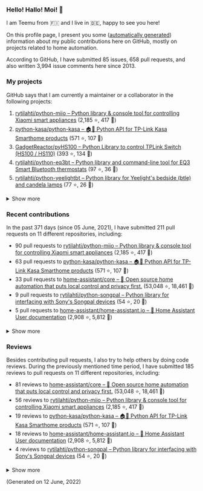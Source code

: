 
<!-- {'rateLimit': {'cost': 1, 'remaining': 4992, 'resetAt': '2022-06-12T04:08:33Z'}, 'user': {'twitterUsername': None, 'createdAt': '2013-02-26T14:57:51Z', 'commitComments': {'totalCount': 32}, 'issueComments': {'totalCount': 3994}, 'issues': {'totalCount': 85}, 'pullRequests': {'totalCount': 658}, 'contributionsCollection': {'totalCommitContributions': 250, 'totalIssueContributions': 19, 'totalPullRequestContributions': 211, 'totalPullRequestReviewContributions': 185, 'totalRepositoriesWithContributedCommits': 11, 'totalRepositoriesWithContributedPullRequestReviews': 9, 'totalRepositoriesWithContributedPullRequests': 11, 'startedAt': '2021-06-05T22:00:00Z', 'endedAt': '2022-06-12T21:59:59Z', 'totalRepositoriesWithContributedIssues': 4, 'repositoryContributions': {'totalCount': 3}, 'pullRequestContributions': {'totalCount': 211}, 'pullRequestContributionsByRepository': [{'contributions': {'totalCount': 90}, 'repository': {'nameWithOwner': 'rytilahti/python-miio', 'url': 'https://github.com/rytilahti/python-miio', 'stargazerCount': 2185, 'description': 'Python library & console tool for controlling Xiaomi smart appliances', 'forkCount': 417}}, {'contributions': {'totalCount': 63}, 'repository': {'nameWithOwner': 'python-kasa/python-kasa', 'url': 'https://github.com/python-kasa/python-kasa', 'stargazerCount': 571, 'description': '🏠🤖 Python API for TP-Link Kasa Smarthome products', 'forkCount': 107}}, {'contributions': {'totalCount': 33}, 'repository': {'nameWithOwner': 'home-assistant/core', 'url': 'https://github.com/home-assistant/core', 'stargazerCount': 53048, 'description': ':house_with_garden: Open source home automation that puts local control and privacy first.', 'forkCount': 18461}}, {'contributions': {'totalCount': 9}, 'repository': {'nameWithOwner': 'rytilahti/python-songpal', 'url': 'https://github.com/rytilahti/python-songpal', 'stargazerCount': 54, 'description': "Python library for interfacing with Sony's Songpal devices", 'forkCount': 20}}, {'contributions': {'totalCount': 5}, 'repository': {'nameWithOwner': 'home-assistant/home-assistant.io', 'url': 'https://github.com/home-assistant/home-assistant.io', 'stargazerCount': 2908, 'description': ':blue_book: Home Assistant User documentation', 'forkCount': 5812}}, {'contributions': {'totalCount': 3}, 'repository': {'nameWithOwner': 'SoCo/SoCo', 'url': 'https://github.com/SoCo/SoCo', 'stargazerCount': 1318, 'description': 'SoCo (Sonos Controller) is a Python project that allows you to programmatically control Sonos speakers.', 'forkCount': 221}}, {'contributions': {'totalCount': 3}, 'repository': {'nameWithOwner': 'rytilahti/homeassistant-upnp-availability', 'url': 'https://github.com/rytilahti/homeassistant-upnp-availability', 'stargazerCount': 10, 'description': 'UPnP Availability sensor for Home Assistant', 'forkCount': 5}}, {'contributions': {'totalCount': 2}, 'repository': {'nameWithOwner': 'rytilahti/python-eq3bt', 'url': 'https://github.com/rytilahti/python-eq3bt', 'stargazerCount': 97, 'description': 'Python library and command-line tool for EQ3 Smart Bluetooth thermostats', 'forkCount': 36}}, {'contributions': {'totalCount': 1}, 'repository': {'nameWithOwner': 'home-assistant/frontend', 'url': 'https://github.com/home-assistant/frontend', 'stargazerCount': 2400, 'description': ':lollipop: Frontend for Home Assistant', 'forkCount': 1648}}, {'contributions': {'totalCount': 1}, 'repository': {'nameWithOwner': 'home-assistant/developers.home-assistant', 'url': 'https://github.com/home-assistant/developers.home-assistant', 'stargazerCount': 152, 'description': 'Developers website for Home Assistant.', 'forkCount': 543}}, {'contributions': {'totalCount': 1}, 'repository': {'nameWithOwner': 'StevenLooman/async_upnp_client', 'url': 'https://github.com/StevenLooman/async_upnp_client', 'stargazerCount': 34, 'description': 'Async UPnP Client for Python', 'forkCount': 27}}], 'issueContributions': {'totalCount': 19}, 'pullRequestReviewContributionsByRepository': [{'contributions': {'totalCount': 81}, 'repository': {'description': ':house_with_garden: Open source home automation that puts local control and privacy first.', 'nameWithOwner': 'home-assistant/core', 'url': 'https://github.com/home-assistant/core', 'stargazerCount': 53048, 'forkCount': 18461}}, {'contributions': {'totalCount': 56}, 'repository': {'description': 'Python library & console tool for controlling Xiaomi smart appliances', 'nameWithOwner': 'rytilahti/python-miio', 'url': 'https://github.com/rytilahti/python-miio', 'stargazerCount': 2185, 'forkCount': 417}}, {'contributions': {'totalCount': 19}, 'repository': {'description': '🏠🤖 Python API for TP-Link Kasa Smarthome products', 'nameWithOwner': 'python-kasa/python-kasa', 'url': 'https://github.com/python-kasa/python-kasa', 'stargazerCount': 571, 'forkCount': 107}}, {'contributions': {'totalCount': 18}, 'repository': {'description': ':blue_book: Home Assistant User documentation', 'nameWithOwner': 'home-assistant/home-assistant.io', 'url': 'https://github.com/home-assistant/home-assistant.io', 'stargazerCount': 2908, 'forkCount': 5812}}, {'contributions': {'totalCount': 4}, 'repository': {'description': "Python library for interfacing with Sony's Songpal devices", 'nameWithOwner': 'rytilahti/python-songpal', 'url': 'https://github.com/rytilahti/python-songpal', 'stargazerCount': 54, 'forkCount': 20}}, {'contributions': {'totalCount': 3}, 'repository': {'description': 'Python library and command-line tool for EQ3 Smart Bluetooth thermostats', 'nameWithOwner': 'rytilahti/python-eq3bt', 'url': 'https://github.com/rytilahti/python-eq3bt', 'stargazerCount': 97, 'forkCount': 36}}, {'contributions': {'totalCount': 2}, 'repository': {'description': 'Developers website for Home Assistant.', 'nameWithOwner': 'home-assistant/developers.home-assistant', 'url': 'https://github.com/home-assistant/developers.home-assistant', 'stargazerCount': 152, 'forkCount': 543}}, {'contributions': {'totalCount': 1}, 'repository': {'description': 'UPnP Availability sensor for Home Assistant', 'nameWithOwner': 'rytilahti/homeassistant-upnp-availability', 'url': 'https://github.com/rytilahti/homeassistant-upnp-availability', 'stargazerCount': 10, 'forkCount': 5}}, {'contributions': {'totalCount': 1}, 'repository': {'description': 'SoCo (Sonos Controller) is a Python project that allows you to programmatically control Sonos speakers.', 'nameWithOwner': 'SoCo/SoCo', 'url': 'https://github.com/SoCo/SoCo', 'stargazerCount': 1318, 'forkCount': 221}}]}, 'followers': {'totalCount': 170}, 'repositories': {'nodes': [{'description': 'Python library & console tool for controlling Xiaomi smart appliances', 'stargazerCount': 2185, 'name': 'python-miio', 'nameWithOwner': 'rytilahti/python-miio', 'forkCount': 417, 'url': 'https://github.com/rytilahti/python-miio'}, {'description': '🏠🤖 Python API for TP-Link Kasa Smarthome products', 'stargazerCount': 571, 'name': 'python-kasa', 'nameWithOwner': 'python-kasa/python-kasa', 'forkCount': 107, 'url': 'https://github.com/python-kasa/python-kasa'}, {'description': 'Python Library to control TPLink Switch (HS100 / HS110)', 'stargazerCount': 393, 'name': 'pyHS100', 'nameWithOwner': 'GadgetReactor/pyHS100', 'forkCount': 134, 'url': 'https://github.com/GadgetReactor/pyHS100'}, {'description': 'Python library and command-line tool for EQ3 Smart Bluetooth thermostats', 'stargazerCount': 97, 'name': 'python-eq3bt', 'nameWithOwner': 'rytilahti/python-eq3bt', 'forkCount': 36, 'url': 'https://github.com/rytilahti/python-eq3bt'}, {'description': "Python library for Yeelight's bedside (btle) and candela lamps", 'stargazerCount': 77, 'name': 'python-yeelightbt', 'nameWithOwner': 'rytilahti/python-yeelightbt', 'forkCount': 26, 'url': 'https://github.com/rytilahti/python-yeelightbt'}, {'description': "Python library for interfacing with Sony's Songpal devices", 'stargazerCount': 54, 'name': 'python-songpal', 'nameWithOwner': 'rytilahti/python-songpal', 'forkCount': 20, 'url': 'https://github.com/rytilahti/python-songpal'}, {'description': 'Control your Home Assistant media players from your desktop using MPRIS', 'stargazerCount': 14, 'name': 'homeassistant-mpris-bridge', 'nameWithOwner': 'rytilahti/homeassistant-mpris-bridge', 'forkCount': 0, 'url': 'https://github.com/rytilahti/homeassistant-mpris-bridge'}, {'description': 'Python library for accessing ubus over JSON-RPC', 'stargazerCount': 14, 'name': 'python-ubus', 'nameWithOwner': 'rytilahti/python-ubus', 'forkCount': 10, 'url': 'https://github.com/rytilahti/python-ubus'}, {'description': 'UPnP Availability sensor for Home Assistant', 'stargazerCount': 10, 'name': 'homeassistant-upnp-availability', 'nameWithOwner': 'rytilahti/homeassistant-upnp-availability', 'forkCount': 5, 'url': 'https://github.com/rytilahti/homeassistant-upnp-availability'}, {'description': 'Everything you ever wanted to know about caching resolvers but were afraid to ask', 'stargazerCount': 5, 'name': 'ripe-hackathon-dns-caching', 'nameWithOwner': 'DNS-OARC/ripe-hackathon-dns-caching', 'forkCount': 2, 'url': 'https://github.com/DNS-OARC/ripe-hackathon-dns-caching'}, {'description': 'Python interface for intel_nuc_led kernel driver', 'stargazerCount': 2, 'name': 'python-nucled', 'nameWithOwner': 'rytilahti/python-nucled', 'forkCount': 1, 'url': 'https://github.com/rytilahti/python-nucled'}, {'description': None, 'stargazerCount': 0, 'name': 'rytilahti', 'nameWithOwner': 'rytilahti/rytilahti', 'forkCount': 0, 'url': 'https://github.com/rytilahti/rytilahti'}]}, 'organizations': {'nodes': [{'url': 'https://github.com/home-assistant', 'viewerIsAMember': True, 'name': 'Home Assistant'}, {'url': 'https://github.com/python-kasa', 'viewerIsAMember': True, 'name': 'python-kasa'}]}}} -->
### Hello! Hallo! Moi! 👋

I am Teemu from 🇫🇮 and I live in 🇩🇪, happy to see you here!

On this profile page, I present you some ([automatically generated](https://github.com/rytilahti/rytilahti)) information about my public contributions here on GitHub, 
mostly on projects related to home automation.

According to GitHub, I have submitted 85 issues, 658 pull requests,
and also written 3,994 issue comments here since 2013.


### My projects

GitHub says that I am currently a maintainer or a collaborator in the following projects:

1. [rytilahti/python-miio – Python library & console tool for controlling Xiaomi smart appliances](https://github.com/rytilahti/python-miio) (2,185 ⭐️, 417 🍴)
2. [python-kasa/python-kasa – 🏠🤖 Python API for TP-Link Kasa Smarthome products](https://github.com/python-kasa/python-kasa) (571 ⭐️, 107 🍴)
3. [GadgetReactor/pyHS100 – Python Library to control TPLink Switch (HS100 / HS110)](https://github.com/GadgetReactor/pyHS100) (393 ⭐️, 134 🍴)
4. [rytilahti/python-eq3bt – Python library and command-line tool for EQ3 Smart Bluetooth thermostats](https://github.com/rytilahti/python-eq3bt) (97 ⭐️, 36 🍴)
5. [rytilahti/python-yeelightbt – Python library for Yeelight's bedside (btle) and candela lamps](https://github.com/rytilahti/python-yeelightbt) (77 ⭐️, 26 🍴)

<details><summary>Show more</summary><p>

6. [rytilahti/python-songpal – Python library for interfacing with Sony's Songpal devices](https://github.com/rytilahti/python-songpal) (54 ⭐️, 20 🍴)
7. [rytilahti/homeassistant-mpris-bridge – Control your Home Assistant media players from your desktop using MPRIS](https://github.com/rytilahti/homeassistant-mpris-bridge) (14 ⭐️, 0 🍴)
8. [rytilahti/python-ubus – Python library for accessing ubus over JSON-RPC](https://github.com/rytilahti/python-ubus) (14 ⭐️, 10 🍴)
9. [rytilahti/homeassistant-upnp-availability – UPnP Availability sensor for Home Assistant](https://github.com/rytilahti/homeassistant-upnp-availability) (10 ⭐️, 5 🍴)
10. [DNS-OARC/ripe-hackathon-dns-caching – Everything you ever wanted to know about caching resolvers but were afraid to ask](https://github.com/DNS-OARC/ripe-hackathon-dns-caching) (5 ⭐️, 2 🍴)
11. [rytilahti/python-nucled – Python interface for intel_nuc_led kernel driver](https://github.com/rytilahti/python-nucled) (2 ⭐️, 1 🍴)
</p></details>

### Recent contributions

In the past 371 days (since 05 June, 2021), I have submitted 211 pull requests on 11 different repositories, including:
* 90 pull requests to [rytilahti/python-miio – Python library & console tool for controlling Xiaomi smart appliances](https://github.com/rytilahti/python-miio) (2,185 ⭐️, 417 🍴)
* 63 pull requests to [python-kasa/python-kasa – 🏠🤖 Python API for TP-Link Kasa Smarthome products](https://github.com/python-kasa/python-kasa) (571 ⭐️, 107 🍴)
* 33 pull requests to [home-assistant/core – :house_with_garden: Open source home automation that puts local control and privacy first.](https://github.com/home-assistant/core) (53,048 ⭐️, 18,461 🍴)
* 9 pull requests to [rytilahti/python-songpal – Python library for interfacing with Sony's Songpal devices](https://github.com/rytilahti/python-songpal) (54 ⭐️, 20 🍴)
* 5 pull requests to [home-assistant/home-assistant.io – :blue_book: Home Assistant User documentation](https://github.com/home-assistant/home-assistant.io) (2,908 ⭐️, 5,812 🍴)

<details><summary>Show more</summary><p>

* 3 pull requests to [SoCo/SoCo – SoCo (Sonos Controller) is a Python project that allows you to programmatically control Sonos speakers.](https://github.com/SoCo/SoCo) (1,318 ⭐️, 221 🍴)
* 3 pull requests to [rytilahti/homeassistant-upnp-availability – UPnP Availability sensor for Home Assistant](https://github.com/rytilahti/homeassistant-upnp-availability) (10 ⭐️, 5 🍴)
* 2 pull requests to [rytilahti/python-eq3bt – Python library and command-line tool for EQ3 Smart Bluetooth thermostats](https://github.com/rytilahti/python-eq3bt) (97 ⭐️, 36 🍴)
* 1 pull requests to [home-assistant/frontend – :lollipop: Frontend for Home Assistant](https://github.com/home-assistant/frontend) (2,400 ⭐️, 1,648 🍴)
* 1 pull requests to [home-assistant/developers.home-assistant – Developers website for Home Assistant.](https://github.com/home-assistant/developers.home-assistant) (152 ⭐️, 543 🍴)
* 1 pull requests to [StevenLooman/async_upnp_client – Async UPnP Client for Python](https://github.com/StevenLooman/async_upnp_client) (34 ⭐️, 27 🍴)
</p></details>


### Reviews

Besides contributing pull requests, I also try to help others by doing code reviews.
During the previously mentioned time period, I have submitted 185 reviews to pull requests on 11 different repositories, including:
* 81 reviews to [home-assistant/core – :house_with_garden: Open source home automation that puts local control and privacy first.](https://github.com/home-assistant/core) (53,048 ⭐️, 18,461 🍴)
* 56 reviews to [rytilahti/python-miio – Python library & console tool for controlling Xiaomi smart appliances](https://github.com/rytilahti/python-miio) (2,185 ⭐️, 417 🍴)
* 19 reviews to [python-kasa/python-kasa – 🏠🤖 Python API for TP-Link Kasa Smarthome products](https://github.com/python-kasa/python-kasa) (571 ⭐️, 107 🍴)
* 18 reviews to [home-assistant/home-assistant.io – :blue_book: Home Assistant User documentation](https://github.com/home-assistant/home-assistant.io) (2,908 ⭐️, 5,812 🍴)
* 4 reviews to [rytilahti/python-songpal – Python library for interfacing with Sony's Songpal devices](https://github.com/rytilahti/python-songpal) (54 ⭐️, 20 🍴)

<details><summary>Show more</summary><p>

* 3 reviews to [rytilahti/python-eq3bt – Python library and command-line tool for EQ3 Smart Bluetooth thermostats](https://github.com/rytilahti/python-eq3bt) (97 ⭐️, 36 🍴)
* 2 reviews to [home-assistant/developers.home-assistant – Developers website for Home Assistant.](https://github.com/home-assistant/developers.home-assistant) (152 ⭐️, 543 🍴)
* 1 reviews to [rytilahti/homeassistant-upnp-availability – UPnP Availability sensor for Home Assistant](https://github.com/rytilahti/homeassistant-upnp-availability) (10 ⭐️, 5 🍴)
* 1 reviews to [SoCo/SoCo – SoCo (Sonos Controller) is a Python project that allows you to programmatically control Sonos speakers.](https://github.com/SoCo/SoCo) (1,318 ⭐️, 221 🍴)
</p></details>

(Generated on 12 June, 2022)
